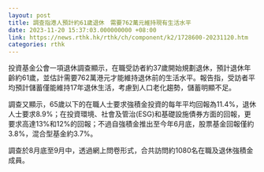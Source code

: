 ```yaml
---
layout: post
title: 調查指港人預計約61歲退休　需要762萬元維持現有生活水平
date: 2023-11-20 15:37:03.000000000 +08:00
link: https://news.rthk.hk/rthk/ch/component/k2/1728600-20231120.htm
categories: rthk
---
```


投資基金公會一項退休調查顯示，在職受訪者約37歲開始規劃退休，預計退休年齡約61歲，並估計需要762萬港元才能維持退休前的生活水平。報告指，受訪者平均預計儲蓄僅能維持17年退休生活，考慮到人口老化趨勢，儲蓄明顯不足。

調查又顯示，65歲以下的在職人士要求強積金投資的每年平均回報為11.4%，退休人士要求8.9%；在投資環境、社會及管治(ESG)和基礎設施債券方面的回報，更要求高達13%和12%的回報；不過自強積金推出至今年6月底，股票基金回報僅約3.8%，混合型基金約3.7%。

調查於8月底至9月中，透過網上問卷形式，合共訪問約1080名在職及退休強積金成員。
